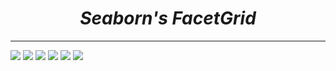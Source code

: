 <i><h1 align='center'>Seaborn's FacetGrid</h1></i>
<hr>

![](Plots/scat4.png)
![](Plots/scat3.png)
![](Plots/scat2.png)
![](Plots/scat1.png)
![](Plots/hist1.png)
![](Plots/hist2.png)
